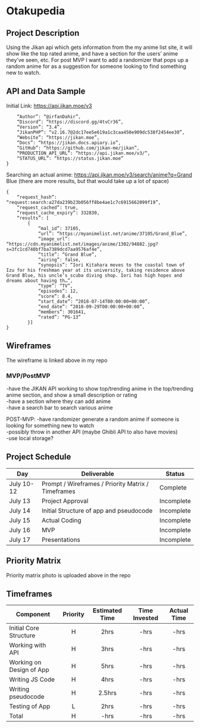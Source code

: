 # Otakupedia

## Project Description
Using the Jikan api which gets information from the my anime list site, it will show like the top rated anime, and have a section for the users’ anime they’ve seen, etc. For post MVP I want to add a randomizer that pops up a random anime for as a suggestion for someone looking to find something new to watch. 

## API and Data Sample
Initial Link:  https://api.jikan.moe/v3
```{
    “Author”: “@irfanDahir”,
    “Discord”: “https://discord.gg/4tvCr36”,
    “Version”: “3.4”,
    “JikanPHP”: “v2.16.7@2dc17ee5e619a1c3caa450e909dc538f2454ee30”,
    “Website”: “https://jikan.moe”,
    “Docs”: “https://jikan.docs.apiary.io”,
    “GitHub”: “https://github.com/jikan-me/jikan”,
    “PRODUCTION_API_URL”: “https://api.jikan.moe/v3/“,
    “STATUS_URL”: “https://status.jikan.moe”
}
```

Searching an actual anime:  https://api.jikan.moe/v3/search/anime?q=Grand Blue (there are more results, but that would take up a lot of space)
```
{
    “request_hash”: “request:search:a27da239b23b056ff8be4ae1c7c6915662099f19”,
    “request_cached”: true,
    “request_cache_expiry”: 332830,
    “results”: [
        {
            “mal_id”: 37105,
            “url”: “https://myanimelist.net/anime/37105/Grand_Blue”,
            “image_url”: “https://cdn.myanimelist.net/images/anime/1302/94882.jpg?s=3fc1cd740bf7ba7389dcd7aa9576af4e”,
            “title”: “Grand Blue”,
            “airing”: false,
            “synopsis”: “Iori Kitahara moves to the coastal town of Izu for his freshman year at its university, taking residence above Grand Blue, his uncle’s scuba diving shop. Iori has high hopes and dreams about having th…”,
            “type”: “TV”,
            “episodes”: 12,
            “score”: 8.4,
            “start_date”: “2018-07-14T00:00:00+00:00”,
            “end_date”: “2018-09-29T00:00:00+00:00”,
            “members”: 301641,
            “rated”: “PG-13”
        }]
}
```
## Wireframes
The wireframe is linked above in my repo 

### MVP/PostMVP
-have the JIKAN API working to show top/trending anime in the top/trending anime section, and show a small description or rating<br>
-have a section where they can add anime<br>
-have a search bar to search various anime<br>

POST-MVP:
-have randomizer generate a random anime if someone is looking for something new to watch<br>
-possibly throw in another API (maybe Ghibli API to also have movies)<br>
-use local storage?<br>

## Project Schedule
|  Day | Deliverable | Status
|---|---| ---|
|July 10-12| Prompt / Wireframes / Priority Matrix / Timeframes | Complete
|July 13| Project Approval  | Incomplete
|July 14| Initial Structure of app and pseudocode| Incomplete
|July 15| Actual Coding| Incomplete
|July 16| MVP | Incomplete
|July 17| Presentations | Incomplete

## Priority Matrix
Priority matrix photo is uploaded above in the repo

## Timeframes
| Component | Priority | Estimated Time | Time Invested | Actual Time |
| --- | :---: |  :---: | :---: | :---: |
|Initial Core Structure | H | 2hrs| -hrs | -hrs |
| Working with API | H | 3hrs| -hrs | -hrs |
| Working on Design of App | H | 5hrs| -hrs | -hrs |
| Writing JS Code | H | 4hrs| -hrs | -hrs |
| Writing pseudocode | H | 2.5hrs| -hrs | -hrs |
| Testing of App| L | 2hrs| -hrs | -hrs |
| Total | H | -hrs| -hrs | -hrs |
